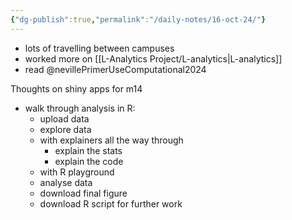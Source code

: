 ```yaml
---
{"dg-publish":true,"permalink":"/daily-notes/16-oct-24/"}
---
```


- lots of travelling between campuses
- worked more on [[L-Analytics Project/L-analytics\|L-analytics]]
- read @nevillePrimerUseComputational2024

Thoughts on shiny apps for m14
- walk through analysis in R:
	- upload data
	- explore data
	- with explainers all the way through
		- explain the stats
		- explain the code
	- with R playground
	- analyse data
	- download final figure
	- download R script for further work

